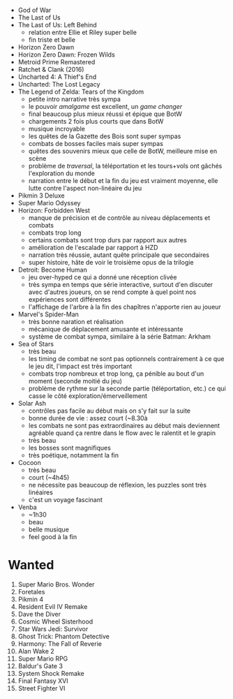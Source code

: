 - God of War
- The Last of Us
- The Last of Us: Left Behind
  - relation entre Ellie et Riley super belle
  - fin triste et belle
- Horizon Zero Dawn
- Horizon Zero Dawn: Frozen Wilds
- Metroid Prime Remastered
- Ratchet & Clank (2016)
- Uncharted 4: A Thief's End
- Uncharted: The Lost Legacy
- The Legend of Zelda: Tears of the Kingdom
  - petite intro narrative très sympa
  - le pouvoir *amalgame* est excellent, un *game changer*
  - final beaucoup plus mieux réussi et épique que BotW
  - chargements 2 fois plus courts que dans BotW
  - musique incroyable
  - les quêtes de la Gazette des Bois sont super sympas
  - combats de bosses faciles mais super sympas
  - quêtes des souvenirs mieux que celle de BotW, meilleure mise en scène
  - problème de *traversal*, la téléportation et les tours+vols ont gâchés l'exploration du monde
  - narration entre le début et la fin du jeu est vraiment moyenne, elle lutte contre l'aspect non-linéaire du jeu
- Pikmin 3 Deluxe
- Super Mario Odyssey
- Horizon: Forbidden West
  - manque de précision et de contrôle au niveau déplacements et combats
  - combats trop long
  - certains combats sont trop durs par rapport aux autres
  - amélioration de l'escalade par rapport à HZD
  - narration très réussie, autant quête principale que secondaires
  - super histoire, hâte de voir le troisième opus de la trilogie
- Detroit: Become Human
  - jeu over-hyped ce qui a donné une réception clivée
  - très sympa en temps que série interactive, surtout d'en discuter avec d'autres joueurs, on se rend compte à quel point nos expériences sont différentes
  - l'affichage de l'arbre à la fin des chapîtres n'apporte rien au joueur
- Marvel's Spider-Man
  - très bonne naration et réalisation
  - mécanique de déplacement amusante et intéressante
  - système de combat sympa, similaire à la série Batman: Arkham
- Sea of Stars
  - très beau
  - les timing de combat ne sont pas optionnels contrairement à ce que le jeu dit, l'impact est très important
  - combats trop nombreux et trop long, ça pénible au bout d'un moment (seconde moitié du jeu)
  - problème de rythme sur la seconde partie (téléportation, etc.) ce qui casse le côté exploration/émerveillement
- Solar Ash
  - contrôles pas facile au début mais on s'y fait sur la suite
  - bonne durée de vie : assez court (~8.30à
  - les combats ne sont pas extraordinaires au début mais deviennent agréable quand ça rentre dans le flow avec le ralentit et le grapin
  - très beau
  - les bosses sont magnifiques
  - très poétique, notamment la fin
- Cocoon
  - très beau
  - court (~4h45)
  - ne nécessite pas beaucoup de réflexion, les puzzles sont très linéaires
  - c'est un voyage fascinant
- Venba
  - ~1h30
  - beau
  - belle musique
  - feel good à la fin

# Wanted

1. Super Mario Bros. Wonder
1. Foretales
1. Pikmin 4
1. Resident Evil IV Remake
1. Dave the Diver
1. Cosmic Wheel Sisterhood
1. Star Wars Jedi: Survivor
1. Ghost Trick: Phantom Detective
1. Harmony: The Fall of Reverie
1. Alan Wake 2
1. Super Mario RPG
1. Baldur's Gate 3
1. System Shock Remake
1. Final Fantasy XVI
1. Street Fighter VI